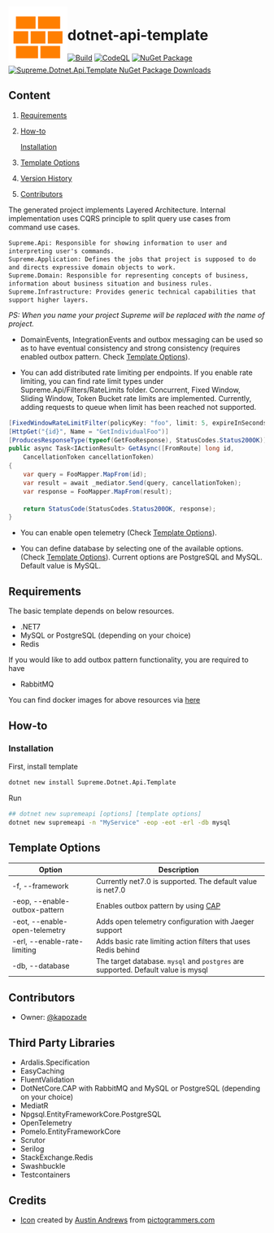 <img align="left" width="116" height="116" src="https://raw.githubusercontent.com/kapozade/dotnet-api-template/main/images/bricks.png" />

# dotnet-api-template

[![Build](https://github.com/kapozade/dotnet-api-template/actions/workflows/dotnet.yml/badge.svg?branch=main)](https://github.com/kapozade/dotnet-api-template/actions/workflows/dotnet.yml)
[![CodeQL](https://github.com/kapozade/dotnet-api-template/actions/workflows/codeql.yml/badge.svg?branch=main)](https://github.com/kapozade/dotnet-api-template/actions/workflows/codeql.yml)
[![NuGet Package](https://img.shields.io/nuget/v/Supreme.Dotnet.Api.Template.svg)](https://www.nuget.org/packages/Supreme.Dotnet.Api.Template)
[![Supreme.Dotnet.Api.Template NuGet Package Downloads](https://img.shields.io/nuget/dt/Supreme.Dotnet.Api.Template?id=123)](https://www.nuget.org/packages/Supreme.Dotnet.Api.Template)


## Content
1. [Requirements](https://github.com/kapozade/dotnet-api-template#requirements)
2. [How-to](https://github.com/kapozade/dotnet-api-template#how-to)
    
    [Installation](https://github.com/kapozade/dotnet-api-template#installation)

3. [Template Options](https://github.com/kapozade/dotnet-api-template#template-options)
4. [Version History](https://github.com/kapozade/dotnet-api-template#version-history)
5. [Contributors](https://github.com/kapozade/dotnet-api-template#contributors)

The generated project implements Layered Architecture. Internal implementation uses CQRS principle to split query use cases from command use cases. 

```
Supreme.Api: Responsible for showing information to user and interpreting user's commands.
Supreme.Application: Defines the jobs that project is supposed to do and directs expressive domain objects to work.
Supreme.Domain: Responsible for representing concepts of business, information about business situation and business rules.
Supreme.Infrastructure: Provides generic technical capabilities that support higher layers.
```
<i>PS: When you name your project Supreme will be replaced with the name of project.</i>

* DomainEvents, IntegrationEvents and outbox messaging can be used so as to have eventual consistency and strong consistency (requires enabled outbox pattern. Check [Template Options](https://github.com/kapozade/dotnet-api-template#template-options)). 

* You can add distributed rate limiting per endpoints. If you enable rate limiting, you can find rate limit types under Supreme.Api/Filters/RateLimits folder. Concurrent, Fixed Window, Sliding Window, Token Bucket rate limits are implemented. Currently, adding requests to queue when limit has been reached not supported.
```C#
[FixedWindowRateLimitFilter(policyKey: "foo", limit: 5, expireInSeconds: 60)]
[HttpGet("{id}", Name = "GetIndividualFoo")]
[ProducesResponseType(typeof(GetFooResponse), StatusCodes.Status200OK)]
public async Task<IActionResult> GetAsync([FromRoute] long id, 
    CancellationToken cancellationToken)
{
    var query = FooMapper.MapFrom(id);
    var result = await _mediator.Send(query, cancellationToken);
    var response = FooMapper.MapFrom(result);

    return StatusCode(StatusCodes.Status200OK, response);
}
```

* You can enable open telemetry (Check [Template Options](https://github.com/kapozade/dotnet-api-template#template-options)). 

* You can define database by selecting one of the available options. (Check [Template Options](https://github.com/kapozade/dotnet-api-template#template-options)). Current options are PostgreSQL and MySQL. Default value is MySQL.

## Requirements
The basic template depends on below resources.

* .NET7
* MySQL or PostgreSQL (depending on your choice)
* Redis

If you would like to add outbox pattern functionality, you are required to have 

* RabbitMQ

You can find docker images for above resources via [here](https://github.com/kapozade/dockerfiles)

## How-to

### Installation

First, install template
```bash
dotnet new install Supreme.Dotnet.Api.Template
```

Run

```bash
## dotnet new supremeapi [options] [template options]
dotnet new supremeapi -n "MyService" -eop -eot -erl -db mysql
```

## Template Options

| Option | Description |
| ------ | ----------- |
| -f, --framework | Currently net7.0 is supported. The default value is net7.0 |
| -eop, --enable-outbox-pattern | Enables outbox pattern by using [CAP](https://cap.dotnetcore.xyz/) |
| -eot, --enable-open-telemetry | Adds open telemetry configuration with Jaeger support |
| -erl, --enable-rate-limiting | Adds basic rate limiting action filters that uses Redis behind |
| -db, --database | The target database. `mysql` and `postgres` are supported. Default value is mysql |

## Contributors

* Owner: [@kapozade](https://github.com/kapozade)

## Third Party Libraries

* Ardalis.Specification
* EasyCaching
* FluentValidation
* DotNetCore.CAP with RabbitMQ and MySQL or PostgreSQL (depending on your choice)
* MediatR
* Npgsql.EntityFrameworkCore.PostgreSQL
* OpenTelemetry
* Pomelo.EntityFrameworkCore
* Scrutor
* Serilog
* StackExchange.Redis
* Swashbuckle
* Testcontainers

## Credits

* [Icon](https://github.com/kapozade/dotnet-api-template/blob/main/images/bricks.png) created by [Austin Andrews](https://github.com/Templarian) from  [pictogrammers.com](https://pictogrammers.com/library/mdi/icon/wall/)
